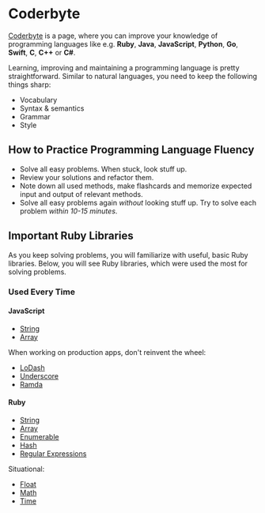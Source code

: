 # Coderbyte
[Coderbyte](https://coderbyte.com) is a page, where you can improve your knowledge of programming languages like e.g. **Ruby**, **Java**, **JavaScript**, **Python**, **Go**, **Swift**, **C**, **C++** or **C#**.

Learning, improving and maintaining a programming language is pretty straightforward. Similar to natural languages, you need to keep the following things sharp:
- Vocabulary
- Syntax & semantics
- Grammar
- Style

## How to Practice Programming Language Fluency
- Solve all easy problems. When stuck, look stuff up.
- Review your solutions and refactor them.
- Note down all used methods, make flashcards and memorize expected input and output of relevant methods.
- Solve all easy problems again *without* looking stuff up. Try to solve each problem *within 10-15 minutes*.

## Important Ruby Libraries
As you keep solving problems, you will familiarize with useful, basic Ruby libraries. Below, you will see Ruby libraries, which were used the most for solving problems.

### Used Every Time
#### JavaScript
- [String](https://developer.mozilla.org/en-US/docs/Web/JavaScript/Reference/Global_Objects/String)
- [Array](https://developer.mozilla.org/en-US/docs/Web/JavaScript/Reference/Global_Objects/Array)

When working on production apps, don't reinvent the wheel:
- [LoDash](https://lodash.com)
- [Underscore](http://underscorejs.org/)
- [Ramda](http://ramdajs.com/docs/)

#### Ruby
- [String](http://ruby-doc.org/core-2.4.2/String.html)
- [Array](http://ruby-doc.org/core-2.4.2/Array.html)
- [Enumerable](http://ruby-doc.org/core-2.4.2/Enumerable.html)
- [Hash](https://ruby-doc.org/core-2.4.2/Hash.html)
- [Regular Expressions](https://regex101.com/)

Situational:
- [Float](https://ruby-doc.org/core-2.4.2/Float.html)
- [Math](https://ruby-doc.org/core-2.4.2/Math.html)
- [Time](https://ruby-doc.org/core-2.4.2/Time.html)
